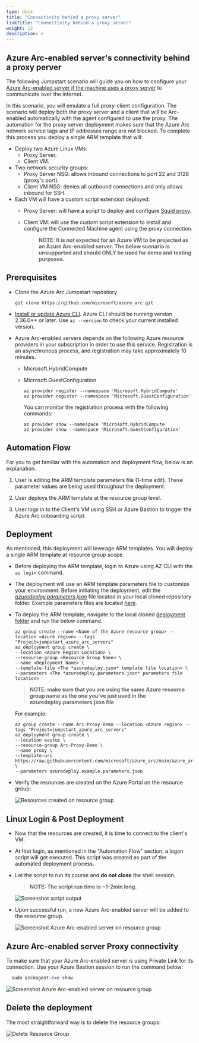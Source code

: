 ```yaml
---
type: docs
title: "Connectivity behind a proxy server"
linkTitle: "Connectivity behind a proxy server"
weight: 12
description: >
---
```


## Azure Arc-enabled server's connectivity behind a proxy perver

The following Jumpstart scenario will guide you on how to configure your [Azure Arc-enabled server if the machine uses a proxy server](https://docs.microsoft.com/azure/cloud-adoption-framework/scenarios/hybrid/arc-enabled-servers/eslz-arc-servers-connectivity) to communicate over the internet.

In this scenario, you will emulate a full proxy-client configuration. The scenario will deploy both the proxy server and a client that will be Arc-enabled automatically with the agent configured to use the proxy. The automation for the proxy server deployment makes sure that the Azure Arc network service tags and IP addresses range are not blocked. To complete this process you deploy a single ARM template that will:

- Deploy two Azure Linux VMs:
  - Proxy Server.
  - Client VM.
- Two network security groups:
  - Proxy Server NSG: allows inbound connections to port 22 and 3128 (proxy's port).
  - Client VM NSG: denies all outbound connections and only allows inbound for SSH.
- Each VM will have a custom script extension deployed:
  - Proxy Server: will have a script to deploy and configure [Squid proxy](https://ubuntu.com/server/docs/proxy-servers-squid).
  - Client VM: will use the custom script extension to install and configure the Connected Machine agent using the proxy connection.

    > **NOTE: It is not expected for an Azure VM to be projected as an Azure Arc-enabled server. The below scenario is unsupported and should ONLY be used for demo and testing purposes.**

## Prerequisites

- Clone the Azure Arc Jumpstart repository

    ```shell
    git clone https://github.com/microsoft/azure_arc.git
    ```

- [Install or update Azure CLI](https://docs.microsoft.com/cli/azure/install-azure-cli?view=azure-cli-latest). Azure CLI should be running version 2.36.0** or later. Use ```az --version``` to check your current installed version.

- Azure Arc-enabled servers depends on the following Azure resource providers in your subscription in order to use this service. Registration is an asynchronous process, and registration may take approximately 10 minutes.

  - Microsoft.HybridCompute
  - Microsoft.GuestConfiguration

      ```shell
      az provider register --namespace 'Microsoft.HybridCompute'
      az provider register --namespace 'Microsoft.GuestConfiguration'
      ```

      You can monitor the registration process with the following commands:

      ```shell
      az provider show --namespace 'Microsoft.HybridCompute'
      az provider show --namespace 'Microsoft.GuestConfiguration'
      ```

## Automation Flow

For you to get familiar with the automation and deployment flow, below is an explanation.

1. User is editing the ARM template parameters file (1-time edit). These parameter values are being used throughout the deployment.

2. User deploys the ARM template at the resource group level.

3. User logs in to the Client's VM using SSH or Azure Bastion to trigger the Azure Arc onboarding script.

## Deployment

As mentioned, this deployment will leverage ARM templates. You will deploy a single ARM template at resource group scope.

- Before deploying the ARM template, login to Azure using AZ CLI with the ```az login``` command.

- The deployment will use an ARM template parameters file to customize your environment. Before initiating the deployment, edit the [_azuredeploy.parameters.json_](https://github.com/microsoft/azure_arc/blob/main/azure_arc_servers_jumpstart/proxy/azuredeploy.parameters.json) file located in your local cloned repository folder. Example parameters files are located [here](https://github.com/microsoft/azure_arc/blob/main/azure_arc_servers_jumpstart/proxy/azuredeploy.example.parameters.json).

- To deploy the ARM template, navigate to the local cloned [deployment folder](https://github.com/microsoft/azure_arc/tree/main/azure_arc_servers_jumpstart/proxy) and run the below command.

    ```shell
    az group create --name <Name of the Azure resource group> --location <Azure region> --tags "Project=jumpstart_azure_arc_servers"
    az deployment group create \
    --location <Azure Region Location> \
    --resource-group <Resource Group Name> \
    --name <Deployment Name> \
    --template-file <The *azuredeploy.json* template file location> \
    --parameters <The *azuredeploy.parameters.json* parameters file location>
    ```

    > **NOTE: make sure that you are using the same Azure resource group name as the one you’ve just used in the azuredeploy.parameters.json file**

    For example:

    ```shell
    az group create --name Arc-Proxy-Demo --location <Azure region> --tags "Project=jumpstart_azure_arc_servers" 
    az deployment group create \
    --location eastus \
    --resource-group Arc-Proxy-Demo \
    --name proxy \
    --template-uri https://raw.githubusercontent.com/microsoft/azure_arc/main/azure_arc_servers_jumpstart/azure/proxy/azuredeploy.json \
    --parameters azuredeploy.example.parameters.json
    ```

- Verify the resources are created on the Azure Portal on the resource group:

    ![Resources created on resource group](./01.png)

## Linux Login & Post Deployment

- Now that the resources are created, it is time to connect to the client's VM.

- At first login, as mentioned in the "Automation Flow" section, a logon script will get executed. This script was created as part of the automated deployment process.

- Let the script to run its course and **do not close** the shell session.

    > **NOTE: The script run time is ~1-2min long.**

    ![Screenshot script output](./02.png)

- Upon successful run, a new Azure Arc-enabled server will be added to the resource group.

  ![Screenshot Azure Arc-enabled server on resource group](./03.png)

## Azure Arc-enabled server Proxy connectivity

To make sure that your Azure Arc-enabled server is using Private Link for its connection. Use your Azure Bastion session to run the command below:

  ```powershell
    sudo azcmagent.exe show
  ```

  ![Screenshot Azure Arc-enabled server on resource group](./04.png)

## Delete the deployment

The most straightforward way is to delete the resource groups:

  ![Delete Resource Group](./05.png)
